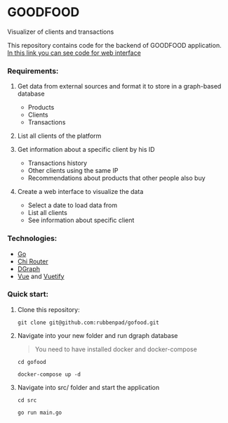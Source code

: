 # GOODFOOD

Visualizer of clients and transactions

This repository contains code for the backend of GOODFOOD application. [In this link you can see code for web interface](https://github.com/rubbenpad/gofood)

### Requirements:

1. Get data from external sources and format it to store in a graph-based database

    - Products
    - Clients
    - Transactions

2. List all clients of the platform

3. Get information about a specific client by his ID

    - Transactions history
    - Other clients using the same IP
    - Recommendations about products that other people also buy

4. Create a web interface to visualize the data

    - Select a date to load data from
    - List all clients
    - See information about specific client

### Technologies:

-   [Go](https://golang.org)
-   [Chi Router](https://github.com/go-chi/chi)
-   [DGraph](https://dgraph.io)
-   [Vue](https://vuejs.org) and [Vuetify](https://vuetifyjs.com)

### Quick start:

1. Clone this repository:

    `git clone git@github.com:rubbenpad/gofood.git`

2. Navigate into your new folder and run dgraph database

    > You need to have installed docker and docker-compose

    `cd gofood`

    `docker-compose up -d`

3. Navigate into src/ folder and start the application

    `cd src`

    `go run main.go`
